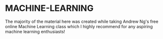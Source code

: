 
# MACHINE-LEARNING

The majority of the material here was created while taking Andrew Ng's free online Machine Learning class which I highly recommend for any aspiring machine learning enthusiasts!
